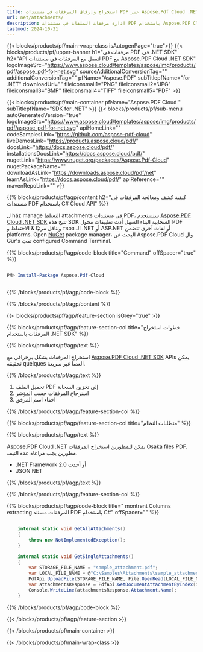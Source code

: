 ```yaml
---
title: استخراج وإرفاق المرفقات في مستندات PDF عبر Aspose.Pdf Cloud .NET SDK
url: net/attachments/
description: ادارة مرفقات الملفات في مستندات PDF باستخدام Aspose.PDF Cloud SDK للـ .NET. إضافة، استرجاع وتبيض الملفات المضمنة.
lastmod: 2024-10-31
---
```


{{< blocks/products/pf/main-wrap-class isAutogenPage="true">}}
{{< blocks/products/pf/upper-banner h1="مرفقات في PDF في .NET SDK" h2="API لتعمل مع المرفقات في مستندات PDF مع Aspose.PDF Cloud .NET SDK" logoImageSrc="https://www.aspose.cloud/templates/aspose/img/products/pdf/aspose_pdf-for-net.svg" sourceAdditionalConversionTag="" additionalConversionTag="" pfName="Aspose.PDF" subTitlepfName="for .NET" downloadUrl="" fileiconsmall1="PNG" fileiconsmall2="JPG" fileiconsmall3="BMP" fileiconsmall4="TIFF" fileiconsmall5="PDF" >}}

{{< blocks/products/pf/main-container pfName="Aspose.PDF Cloud " subTitlepfName="SDK for .NET" >}}
{{< blocks/products/pf/sub-menu autoGeneratedVersion="true" logoImageSrc="https://www.aspose.cloud/templates/aspose/img/products/pdf/aspose_pdf-for-net.svg" apiHomeLink="" codeSamplesLink="https://github.com/aspose-pdf-cloud" liveDemosLink="https://products.aspose.cloud/pdf/" docsLink="https://docs.aspose.cloud/pdf/" installationsDocsLink="https://docs.aspose.cloud/pdf/" nugetLink="https://www.nuget.org/packages/Aspose.Pdf-Cloud" nugetPackageName="" downloadAsLink="https://downloads.aspose.cloud/pdf/net" learnAsLink="https://docs.aspose.cloud/pdf/" apiReference="" mavenRepoLink="" >}}

{{% blocks/products/pf/agp/content h2="كيفية كشف ومعالجة المرفقات في مستندات PDF باستخدام C# Cloud API" %}}

ل ház manage التسلط attachments في مستندات PDF، سنستخدم
[Aspose.PDF Cloud .NET SDK](https://products.aspose.cloud/pdf/net/)
تتيح هذه SDK السحابية البناء السهل أدت تطبيقات محول PDF ونناقل مرئيًا & الاحتفاظ و твоя الـ .NET أو ASP.NET أو لغات أخرى تتضمن platforms. Open
[NuGet](https://www.nuget.org/packages/Aspose.Pdf-Cloud)
package manager، البحث عن
Aspose.PDF Cloud
وال Gür's تمثِ configured Command Terminal.

{{% blocks/products/pf/agp/code-block title="Command" offSpacer="true" %}}

```powershell

PM> Install-Package Aspose.Pdf-Cloud 



```

{{% /blocks/products/pf/agp/code-block %}}

{{% /blocks/products/pf/agp/content %}}

{{< blocks/products/pf/agp/feature-section isGrey="true" >}}

{{% blocks/products/pf/agp/feature-section-col title="خطوات استخراج المرفقات باستخدام .NET SDK" %}}

{{% blocks/products/pf/agp/text %}}

استخراج المرفقات بشكل برجرافي مع
[Aspose.PDF Cloud .NET SDK](https://products.aspose.cloud/pdf/net/)
APIs يمكن تحقيقه quelques العصا غير سريعة.

{{% /blocks/products/pf/agp/text %}}

1. تحميل الملف PDF إلى تخزين السحابة
1. استرجاع المرفقات حسب المؤشر
1. اخفاء اسم المرفق

{{% /blocks/products/pf/agp/feature-section-col %}}

{{% blocks/products/pf/agp/feature-section-col title="متطلبات النظام" %}}

{{% blocks/products/pf/agp/text %}}

Aspose.PDF Cloud .NET يمكن للمطورين استخراج المرفقات Osaka files PDF. مطورين يجب مراعاة عدة التيف.

+ .NET Framework 2.0 أو أحدث
+ JSON.NET

{{% /blocks/products/pf/agp/text %}}

{{% /blocks/products/pf/agp/feature-section-col %}}

{{% blocks/products/pf/agp/code-block title=" montrent Columns extracting المرفقات مستند PDF باستخدام C#" offSpacer="" %}}

```cs

    internal static void GetAllAttachments()
    {
        throw new NotImplementedException();
    }

    internal static void GetSingleAttachments()
    {
        var STORAGE_FILE_NAME = "sample_attachment.pdf";
        var LOCAL_FILE_NAME = @"C:\Samples\Attachments\sample_attachment.pdf";
        PdfApi.UploadFile(STORAGE_FILE_NAME, File.OpenRead(LOCAL_FILE_NAME));
        var attachmentsResponse = PdfApi.GetDocumentAttachmentByIndex(STORAGE_FILE_NAME,1);        
        Console.WriteLine(attachmentsResponse.Attachment.Name);
    }
```

{{% /blocks/products/pf/agp/code-block %}}

{{< /blocks/products/pf/agp/feature-section >}}

{{< /blocks/products/pf/main-container >}}

{{< /blocks/products/pf/main-wrap-class >}}
